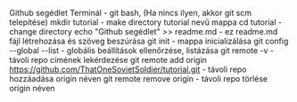 Github segédlet
Terminál - git bash, (Ha nincs ilyen, akkor git scm telepítése)
mkdir tutorial - make directory tutorial nevű mappa
cd tutorial - change directory
echo "Github segédlet" >> readme.md - ez readme.md fájl létrehozása és szöveg beszúrása
git init - mappa inicializálása
git config --global --list - globális beállítások ellenőrzése, listázása
git remote -v - távoli repo címének lekérdezése
git remote add origin https://github.com/ThatOneSovietSoldier/tutorial.git - távoli repo hozzáadása origin néven
git remote remove origin - távoli repo törlése origin néven
